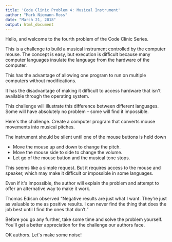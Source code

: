 ```yaml
---
title: 'Code Clinic Problem 4: Musical Instrument'
author: "Mark Niemann-Ross"
date: "March 21, 2018"
output: html_document
---
```


Hello, and welcome to the fourth problem of the Code Clinic Series.

This is a challenge to build a musical instrument controlled by the computer mouse.
The concept is easy, but execution is difficult because many computer languages insulate the language from the hardware of the computer.

This has the advantage of allowing one program to run on multiple computers without modifications.

It has the disadvantage of making it difficult to access hardware that isn't available through the operating system.

This challenge will illustrate this difference between different languages. Some will have absolutely no problem – some will find it impossible.

Here's the challenge. Create a computer program that converts mouse movements into musical pitches.

The instrument should be silent until one of the mouse buttons is held down
- Move the mouse up and down to change the pitch.
- Move the mouse side to side to change the volume.
- Let go of the mouse button and the musical tone stops.

This seems like a simple request. But it requires access to the mouse and speaker, which may make it difficult or impossible in some languages.

Even if it's impossible, the author will explain the problem and attempt to offer an alternative way to make it work.

Thomas Edison observed “Negative results are just what I want. They’re just as valuable to me as positive results. I can never find the thing that does the job best until I find the ones that don’t.”

Before you go any further, take some time and solve the problem yourself. You'll get a better appreciation for the challenge our authors face.

OK authors. Let's make some noise!
